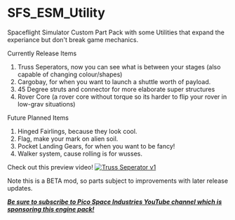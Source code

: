 # SFS_ESM_Utility
Spaceflight Simulator Custom Part Pack with some Utilities that expand the experiance but don't break game mechanics.

Currently Release Items
1. Truss Seperators, now you can see what is between your stages (also capable of changing colour/shapes)
2. Cargobay, for when you want to launch a shuttle worth of payload.
3. 45 Degree struts and connector for more elaborate super structures
4. Rover Core (a rover core without torque so its harder to flip your rover in low-grav situations)

Future Planned Items
1. Hinged Fairlings, because they look cool.
2. Flag, make your mark on alien soil.
3. Pocket Landing Gears, for when you want to be fancy!
4. Walker system, cause rolling is for wusses.

Check out this preview video!
[![Truss Seperator v1](https://user-images.githubusercontent.com/109048742/182002450-01cd24e1-5ef5-48a2-b9f5-181500a64ac5.jpg)](https://youtu.be/GSyi6GFXHUo)

Note this is a BETA mod, so parts subject to improvements with later release updates.

[**_Be sure to subscribe to Pico Space Industries YouTube channel which is sponsoring this engine pack!_**](https://www.youtube.com/channel/UCgPjBqQ1IptrZai4oLVZrXA/?sub_confirmation=1)
